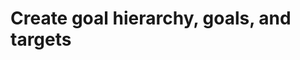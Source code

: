 # Create goal hierarchy, goals, and targets

<!-- https://docs.microsoft.com/en-us/dynamics365/customer-engagement/developer/create-goal-hierarchy-goals-targets -->